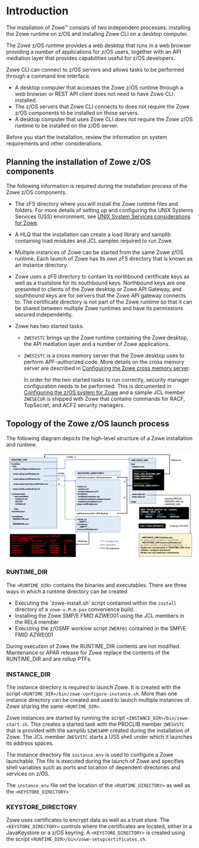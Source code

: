 # Introduction

The installation of Zowe&trade; consists of two independent processes: installing the Zowe runtime on z/OS and installing Zowe CLI on a desktop computer.  

The Zowe z/OS runtime provides a web desktop that runs in a web browser providing a number of applications for z/OS users, together with an API mediation layer that provides capabilities useful for z/OS developers. 

Zowe CLI can connect to z/OS servers and allows tasks to be performed through a command line interface. 

- A desktop computer that accesses the Zowe z/OS runtime through a web browser or REST API client does not need to have Zowe CLI installed.
- The z/OS servers that Zowe CLI connects to does not require the Zowe z/OS components to be installed on those servers. 
- A desktop computer that uses Zowe CLI does not require the Zowe z/OS runtime to be installed on the z/OS server.

Before you start the installation, review the information on system requirements and other considerations.

## Planning the installation of Zowe z/OS components

The following information is required during the installation process of the Zowe z/OS components.

- The zFS directory where you will install the Zowe runtime files and folders.  For more details of setting up and configuring the UNIX Systems Services (USS) environment, see [UNIX System Services considerations for Zowe](configure-uss.md).

- A HLQ that the installation can create a load library and samplib containing load modules and JCL samples required to run Zowe.

- Multiple instances of Zowe can be started from the same Zowe z/OS runtime.  Each launch of Zowe has its own zFS directory that is known as an instance directory.  

- Zowe uses a zFS directory to contain its northbound certificate keys as well as a truststore for its southbound keys.  Northbound keys are one presented to clients of the Zowe desktop or Zowe API Gateway, and southbound keys are for servers that the Zowe API gateway connects to.  The certificate directory is not part of the Zowe runtime so that it can be shared between multiple Zowe runtimes and have its permissions secured independently. 

- Zowe has two started tasks. 
   - `ZWESVSTC` brings up the Zowe runtime containing the Zowe desktop, the API mediation layer and a number of Zowe applications.
   - `ZWESISTC` is a cross memory server that the Zowe desktop uses to perform APF-authorized code. More details on the cross memory server are described in [Configuring the Zowe cross memory server](configure-xmem-server.md). 
   
     In order for the two started tasks to run correctly, security manager configuration needs to be performed.  This is documented in [Configuring the z/OS system for Zowe](configure-zos-system.md) and a sample JCL member `ZWESECUR` is shipped with Zowe that contains commands for RACF, TopSecret, and ACF2 security managers.  

## Topology of the Zowe z/OS launch process

The following diagram depicts the high-level structure of a Zowe installation and runtime.  

<img src="../images/common/zowe-directories.png" alt="Zowe Directories" width="700px"/> 

### RUNTIME_DIR

The `<RUNTIME_DIR>` contains the binaries and executables. There are three ways in which a runtime directory can be created
- Executing the 'zowe-install.sh' script contained within the `install` directory of a `zowe-v.M.m.pax` convenience build.  
- Installing the Zowe SMP/E FMID AZWE001 using the JCL members in the REL4 member
- Executing the z/OSMF worklow script `ZWERF01` contained in the SMP/E FMID AZWE001

During execution of Zowe the RUNTIME_DIR contents are not modified.  Maintenance or APAR release for Zowe replace the contents of the RUNTIME_DIR and are rollup PTFs.  

### INSTANCE_DIR

The instance directory is required to launch Zowe.  It is created with the script `<RUNTIME_DIR>/bin/zowe-configure-instance.sh`.  More than one instance directory can be created and used to launch multiple instances of Zowe sharing the same `<RUNTIME_DIR>`.

Zowe instances are started by running the script `<INSTANCE_DIR>/bin/zowe-start.sh`.  This creates a started task with the PROCLIB member `ZWESVSTC` that is provided with the samplib `SZWESAMP` created during the installation of Zowe.  The JCL member `ZWESVSTC` starts a USS shell under which it launches its address spaces.  

The instance directory file `instance.env` is used to configure a Zowe launchable.  The file is executed during the launch of Zowe and specifies shell variables such as ports and location of dependent directories and services on z/OS.  

The `instance.env` file set the location of the `<RUNTIME_DIRECTORY>` as well as the `<KEYSTORE_DIRECTORY>`

### KEYSTORE_DIRECTORY

Zowe uses certificates to encrypt data as well as a trust store.  The `<KEYSTORE_DIRECTORY>` controls where the certificates are located, either in a JavaKeystore or a z/OS keyring.  A `<KEYSTORE_DIRECTORY>` is created using the script `<RUNTIME_DIR>/bin/zowe-setupcertificates.sh`.  

